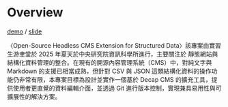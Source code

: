 # Overview
[demo](https://trickster2005.netlify.app/) / [slide](https://data.depositar.io/dataset/presentation-slides)


〈Open-Source Headless CMS Extension for Structured Data〉該專案由實習生游聿堂於 2025 年夏天於中央研究院資訊科學所進行，主要關注於 靜態網站與結構化資料管理的整合。在現有的開源內容管理系統（CMS）中，對純文字與 Markdown 的支援已相當成熟，但針對 CSV 與 JSON 這類結構化資料的操作功能仍非常有限，本專案目標為設計並實作一個基於 Decap CMS 的擴充工具，提供使用者更直覺的資料編輯介面，並透過 Git 進行版本控制，實現兼具易用性與可擴展性的解決方案。



